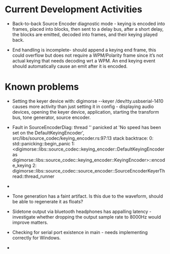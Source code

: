 # Current Development Activities

* Back-to-back Source Encoder diagnostic mode - keying is encoded into frames, placed into blocks, then sent to a
  delay bus, after a short delay, the blocks are emitted, decoded into frames, and their keying played back.

* End handling is incomplete- should append a keying end frame, this could overflow but does not require a WPM/Polarity
  frame since it’s not actual keying that needs decoding wrt a WPM. An end keying event should automatically cause an
  emit after it is encoded.

# Known problems
* Setting the keyer device with:
  digimorse --keyer /dev/tty.usbserial-1410
  causes more activity than just setting it in config - displaying audio devices, opening the keyer device, application,
  starting the transform bus, tone generator, source encoder.
* Fault in SourceEncoderDiag:
  thread '<unnamed>' panicked at 'No speed has been set on the DefaultKeyingEncoder', src/libs/source_codec/keying_encoder.rs:97:13
  stack backtrace:
  0: std::panicking::begin_panic
  1: <digimorse::libs::source_codec::keying_encoder::DefaultKeyingEncoder as digimorse::libs::source_codec::keying_encoder::KeyingEncoder>::encode_keying
  2: digimorse::libs::source_codec::source_encoder::SourceEncoderKeyerThread::thread_runner
* 
* Tone generation has a faint artifact. Is this due to the waveform, should be able to regenerate it as floats?

* Sidetone output via bluetooth headphones has appalling latency - investigate whether dropping the output sample 
  rate to 8000Hz would improve matters.

* Checking for serial port existence in main - needs implementing correctly for Windows.
* 